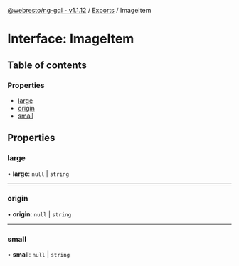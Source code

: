 [@webresto/ng-gql - v1.1.12](../README.md) / [Exports](../modules.md) / ImageItem

# Interface: ImageItem

## Table of contents

### Properties

- [large](ImageItem.md#large)
- [origin](ImageItem.md#origin)
- [small](ImageItem.md#small)

## Properties

### large

• **large**: ``null`` \| `string`

___

### origin

• **origin**: ``null`` \| `string`

___

### small

• **small**: ``null`` \| `string`
